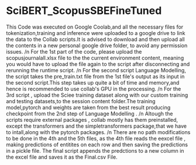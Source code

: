 # SciBERT_ScopusSBEFineTuned

This Code was executed on Google Coolab,and all the necessary files for tokenization,training and inference were uploaded to a google drive to link the data to the Collab scripts.It is advised to download and then upload all the contents in a new personal google drive folder, to avoid any permission issues.
/n
For the 1st part of the code, please upload the scopusjournalall.xlsx file  to the the current environment content, meaning you would have to upload the file again to  the script after disconnecting and rerunning the runtime script.
/n
For the second script Language Modelling, the script takes the pre_train.txt file from the 1st file's output as its input in the second script.This step takes up quite a bit of time and memory,and hence is recommended to use collab's GPU in  the processing.
/n
For the 3rd script , upload  the Sciee training dataset along with our custom training and testing datasets,to the session content folder.The training model,pytorch and weights are taken from the best result producing  checkpoint from the 2nd step of Language Modelling .
/n
Altough the scripts require external packages , collab mostly has them preinstalled, except the transformers and the simpletransformers package,that we have to intall,along with the pytorch packages.
/n
There are no path modifications to be done in the 4th and the 5th files, as the 4th file reads the eexcel file , making predictions of entitites on each row and then saving the predictions in a pickle file. The final script appends the predctions to a new column in the excel file and saves it as the Final.csv File.
